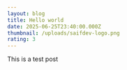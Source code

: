 ```yaml
---
layout: blog
title: Hello world
date: 2025-06-25T23:40:00.000Z
thumbnail: /uploads/saifdev-logo.png
rating: 3
---
```

This is a test post
